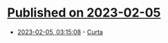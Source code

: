 # [Published on 2023-02-05](index.md)

* [2023-02-05, 03:15:08](https://news.ycombinator.com/item?id=34661411) - [Curta](https://en.wikipedia.org/wiki/Curta)

